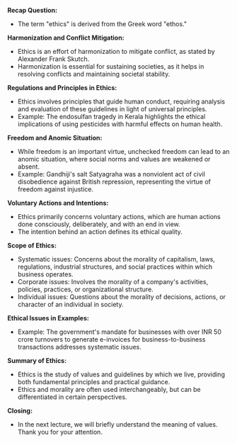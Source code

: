 **Recap Question:**

- The term "ethics" is derived from the Greek word "ethos."

**Harmonization and Conflict Mitigation:**

- Ethics is an effort of harmonization to mitigate conflict, as stated by Alexander Frank Skutch.
- Harmonization is essential for sustaining societies, as it helps in resolving conflicts and maintaining societal stability.

**Regulations and Principles in Ethics:**

- Ethics involves principles that guide human conduct, requiring analysis and evaluation of these guidelines in light of universal principles.
- Example: The endosulfan tragedy in Kerala highlights the ethical implications of using pesticides with harmful effects on human health.

**Freedom and Anomic Situation:**

- While freedom is an important virtue, unchecked freedom can lead to an anomic situation, where social norms and values are weakened or absent.
- Example: Gandhiji's salt Satyagraha was a nonviolent act of civil disobedience against British repression, representing the virtue of freedom against injustice.

**Voluntary Actions and Intentions:**

- Ethics primarily concerns voluntary actions, which are human actions done consciously, deliberately, and with an end in view.
- The intention behind an action defines its ethical quality.

**Scope of Ethics:**

- Systematic issues: Concerns about the morality of capitalism, laws, regulations, industrial structures, and social practices within which business operates.
- Corporate issues: Involves the morality of a company's activities, policies, practices, or organizational structure.
- Individual issues: Questions about the morality of decisions, actions, or character of an individual in society.

**Ethical Issues in Examples:**

- Example: The government's mandate for businesses with over INR 50 crore turnovers to generate e-invoices for business-to-business transactions addresses systematic issues.

**Summary of Ethics:**

- Ethics is the study of values and guidelines by which we live, providing both fundamental principles and practical guidance.
- Ethics and morality are often used interchangeably, but can be differentiated in certain perspectives.

**Closing:**

- In the next lecture, we will briefly understand the meaning of values. Thank you for your attention.